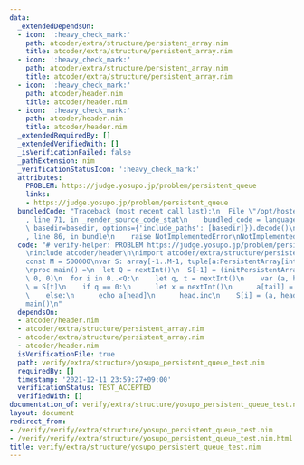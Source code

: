 ```yaml
---
data:
  _extendedDependsOn:
  - icon: ':heavy_check_mark:'
    path: atcoder/extra/structure/persistent_array.nim
    title: atcoder/extra/structure/persistent_array.nim
  - icon: ':heavy_check_mark:'
    path: atcoder/extra/structure/persistent_array.nim
    title: atcoder/extra/structure/persistent_array.nim
  - icon: ':heavy_check_mark:'
    path: atcoder/header.nim
    title: atcoder/header.nim
  - icon: ':heavy_check_mark:'
    path: atcoder/header.nim
    title: atcoder/header.nim
  _extendedRequiredBy: []
  _extendedVerifiedWith: []
  _isVerificationFailed: false
  _pathExtension: nim
  _verificationStatusIcon: ':heavy_check_mark:'
  attributes:
    PROBLEM: https://judge.yosupo.jp/problem/persistent_queue
    links:
    - https://judge.yosupo.jp/problem/persistent_queue
  bundledCode: "Traceback (most recent call last):\n  File \"/opt/hostedtoolcache/Python/3.10.1/x64/lib/python3.10/site-packages/onlinejudge_verify/documentation/build.py\"\
    , line 71, in _render_source_code_stat\n    bundled_code = language.bundle(stat.path,\
    \ basedir=basedir, options={'include_paths': [basedir]}).decode()\n  File \"/opt/hostedtoolcache/Python/3.10.1/x64/lib/python3.10/site-packages/onlinejudge_verify/languages/nim.py\"\
    , line 86, in bundle\n    raise NotImplementedError\nNotImplementedError\n"
  code: "# verify-helper: PROBLEM https://judge.yosupo.jp/problem/persistent_queue\n\
    \ninclude atcoder/header\n\nimport atcoder/extra/structure/persistent_array\n\n\
    const M = 500000\nvar S: array[-1..M-1, tuple[a:PersistentArray[int], head, tail:int]]\n\
    \nproc main() =\n  let Q = nextInt()\n  S[-1] = (initPersistentArray(newSeq[int](M)),\
    \ 0, 0)\n  for i in 0..<Q:\n    let q, t = nextInt()\n    var (a, head, tail)\
    \ = S[t]\n    if q == 0:\n      let x = nextInt()\n      a[tail] = x\n      tail.inc\n\
    \    else:\n      echo a[head]\n      head.inc\n    S[i] = (a, head, tail)\n\n\
    main()\n"
  dependsOn:
  - atcoder/header.nim
  - atcoder/extra/structure/persistent_array.nim
  - atcoder/extra/structure/persistent_array.nim
  - atcoder/header.nim
  isVerificationFile: true
  path: verify/extra/structure/yosupo_persistent_queue_test.nim
  requiredBy: []
  timestamp: '2021-12-11 23:59:27+09:00'
  verificationStatus: TEST_ACCEPTED
  verifiedWith: []
documentation_of: verify/extra/structure/yosupo_persistent_queue_test.nim
layout: document
redirect_from:
- /verify/verify/extra/structure/yosupo_persistent_queue_test.nim
- /verify/verify/extra/structure/yosupo_persistent_queue_test.nim.html
title: verify/extra/structure/yosupo_persistent_queue_test.nim
---
```

